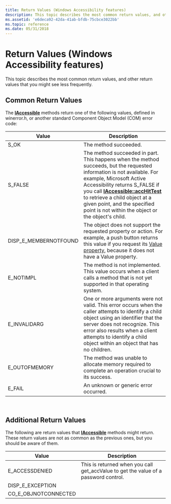 ```yaml
---
title: Return Values (Windows Accessibility features)
description: This topic describes the most common return values, and other return values that you might see less frequently.
ms.assetid: 'e6deca92-42da-41ab-bfdb-75cbce3022bb'
ms.topic: reference
ms.date: 05/31/2018
---
```


# Return Values (Windows Accessibility features)

This topic describes the most common return values, and other return values that you might see less frequently.

## Common Return Values

The [**IAccessible**](/windows/desktop/api/oleacc/nn-oleacc-iaccessible) methods return one of the following values, defined in winerror.h, or another standard Component Object Model (COM) error code:



|   Value                      |   Description                                                                                                                                                                                                                                                                                                                                                                                        |
|-------------------------|-------------------------------------------------------------------------------------------------------------------------------------------------------------------------------------------------------------------------------------------------------------------------------------------------------------------------------------------------------------------------------------------|
| S\_OK                   | The method succeeded.                                                                                                                                                                                                                                                                                                                                                                     |
| S\_FALSE                | The method succeeded in part. This happens when the method succeeds, but the requested information is not available. For example, Microsoft Active Accessibility returns S\_FALSE if you call [**IAccessible::accHitTest**](/windows/desktop/api/Oleacc/nf-oleacc-iaccessible-acchittest) to retrieve a child object at a given point, and the specified point is not within the object or the object's child. |
| DISP\_E\_MEMBERNOTFOUND | The object does not support the requested property or action. For example, a push button returns this value if you request its [Value property](value-property.md), because it does not have a Value property.                                                                                                                                                                           |
| E\_NOTIMPL              | The method is not implemented. This value occurs when a client calls a method that is not yet supported in that operating system.                                                                                                                                                                                                                                                         |
| E\_INVALIDARG           | One or more arguments were not valid. This error occurs when the caller attempts to identify a child object using an identifier that the server does not recognize. This error also results when a client attempts to identify a child object within an object that has no children.                                                                                                      |
| E\_OUTOFMEMORY          | The method was unable to allocate memory required to complete an operation crucial to its success.                                                                                                                                                                                                                                                                                        |
| E\_FAIL                 | An unknown or generic error occurred.                                                                                                                                                                                                                                                                                                                                                     |



 

## Additional Return Values

The following are return values that [**IAccessible**](/windows/desktop/api/oleacc/nn-oleacc-iaccessible) methods might return. These return values are not as common as the previous ones, but you should be aware of them.



|    Value                    |    Description                                                                                  |
|------------------------|--------------------------------------------------------------------------------------|
| E\_ACCESSDENIED        | This is returned when you call get\_accValue to get the value of a password control. |
| DISP\_E\_EXCEPTION     |                                                                                      |
| CO\_E\_OBJNOTCONNECTED |                                                                                      |



 

 

 




